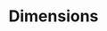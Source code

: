 ---
layout: default
bigquery: https://console.cloud.google.com/bigquery?p=covid-19-dimensions-ai&page=table&d=data&t=publications
contributors: Digital Science, https://www.digital-science.com/
cost: Free for personal, non-commercial use.
description: Dimensions contains more than 100 million publications, ranging from
  articles published in scholarly journals, books and book chapters, to preprints
  and conference proceedings. All publications are contextualized with linked data
  sets, funding, publications, patents, clinical trials, and policy documents. You
  can also view associated categories, funders, institutions, and researcher profiles.
documentation: https://docs.dimensions.ai/bigquery/index.html
last_edit: 04/09/2022, 09:44:24
location: https://www.dimensions.ai/products/free/
maintained_by: Digital Science, https://www.digital-science.com/
schema_fields:
- category_icrp_ct
- funding_gbp
- start_date
- citations_count
- original_assignee
- date_imported_gbq
- concepts
- funding_cny
- original_assignee_orgs
- linkout
- filing_year
- metrics
- subtitles
- conditions
- interventions
- funding_cad
- issue
- doi
- category_sdg
- end_date
- acknowledgements
- original_abstract
- family_id
- reference_ids
- category_hra
- end_year
- foa_number
- gender
- mesh_terms
- funding_chf
- relationships
- created_date
- categories
- phase
- pages
- category_bra
- parent_id
- legal_status
- date
- open_access_categories_v2
- journal_lists
- repository_url
- funding_eur
- category_icrp_cso
- cpc
- funder_countries
- license
- book_title
- external_ids
- family_members_ids
- associated_publication_id
- funding_jpy
- email_address
- jurisdiction
- researcher_ids
- filing_status
- category_rcdc
- repository_name
- date_normal
- associated_grant_ids
- funding_currency
- patent_ids
- current_assignee
- links
- assignee_countries
- open_access_categories
- altmetrics
- wikipedia_url
- funder_org
- pmcid
- description
- name
- research_org_cities
- current_assignee_orgs
- volume
- types
- associated_publication_pmid
- date_print
- research_org_state_names
- assignee_orgs
- research_org_countries
- filing_date
- arxiv_id
- funder_org_state_codes
- grant_number
- source_id
- funding_amount
- proceedings_title
- acronym
- title
- language
- ipcr
- funder_org_countries
- repository_id
- resulting_publication_ids
- citations
- citation_string
- book_series_title
- established
- publication_date
- family_count
- granted_year
- labels
- address
- funder_orgs
- priority_year
- research_org_state_codes
- start_year
- inventor_names
- category_hrcs_rac
- current_assignee_countries
- original_assignee_countries
- aliases
- publication_ids
- application_number
- authors
- funder_org_cities
- brief_title
- investigators
- original_title
- publication_year
- editors
- eisbn
- funding_nzd
- associated_publication_doi
- publisher
- priority_date
- date_online
- date_inserted
- research_orgs
- active_years
- registry
- isbn
- date_modified
- journal
- embargo_date
- category_uoa
- organisation_details
- status
- funding_aud
- expiration_date
- funding_details
- granted_date
- legal_events
- cited_by_ids
- category_hrcs_hc
- abstract
- research_org_city_names
- funding_usd
- pmid
- associated_publication_arxiv_id
- kind
- year
- research_org_country_names
- mesh_headings
- funder_org_acronyms
- id
- category_for
- acronyms
- expiration_year
- type
- resulting_publication_doi
- clinical_trial_ids
- conference
- supporting_grant_ids
shortname: dimensions
tags:
- scholarly literature
- patents
- funding
- clinical trials
- academic profiles
terms_of_use: 'Use of both the Dimensions COVID-19 dataset and full Dimensions dataset
  are subject to the Dimensions Terms of use: https://www.dimensions.ai/policies-terms-legal '
title: Dimensions
uuid: dcff88bd-fe6b-4fdb-8159-809bf9d7bc1c
---